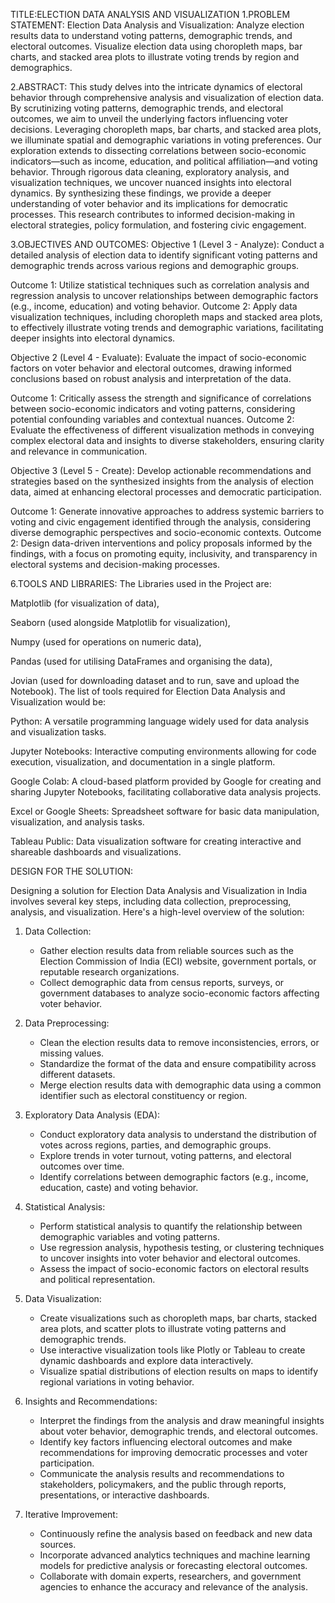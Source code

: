 TITLE:ELECTION DATA ANALYSIS AND VISUALIZATION
1.PROBLEM STATEMENT:
Election Data Analysis and Visualization:
Analyze election results data to understand voting patterns, demographic trends, and electoral outcomes.
Visualize election data using choropleth maps, bar charts, and stacked area plots to illustrate voting trends by region and demographics.

2.ABSTRACT:
This study delves into the intricate dynamics of electoral behavior through comprehensive analysis and visualization of election data. By scrutinizing voting patterns, demographic trends, and electoral outcomes, we aim to unveil the underlying factors influencing voter decisions. Leveraging choropleth maps, bar charts, and stacked area plots, we illuminate spatial and demographic variations in voting preferences. Our exploration extends to dissecting correlations between socio-economic indicators—such as income, education, and political affiliation—and voting behavior. Through rigorous data cleaning, exploratory analysis, and visualization techniques, we uncover nuanced insights into electoral dynamics. By synthesizing these findings, we provide a deeper understanding of voter behavior and its implications for democratic processes. This research contributes to informed decision-making in electoral strategies, policy formulation, and fostering civic engagement.

3.OBJECTIVES AND OUTCOMES:
Objective 1 (Level 3 - Analyze):
Conduct a detailed analysis of election data to identify significant voting patterns and demographic trends across various regions and demographic groups.

Outcome 1: Utilize statistical techniques such as correlation analysis and regression analysis to uncover relationships between demographic factors (e.g., income, education) and voting behavior.
Outcome 2: Apply data visualization techniques, including choropleth maps and stacked area plots, to effectively illustrate voting trends and demographic variations, facilitating deeper insights into electoral dynamics.

Objective 2 (Level 4 - Evaluate):
Evaluate the impact of socio-economic factors on voter behavior and electoral outcomes, drawing informed conclusions based on robust analysis and interpretation of the data.

Outcome 1: Critically assess the strength and significance of correlations between socio-economic indicators and voting patterns, considering potential confounding variables and contextual nuances.
Outcome 2: Evaluate the effectiveness of different visualization methods in conveying complex electoral data and insights to diverse stakeholders, ensuring clarity and relevance in communication.

Objective 3 (Level 5 - Create):
Develop actionable recommendations and strategies based on the synthesized insights from the analysis of election data, aimed at enhancing electoral processes and democratic participation.

Outcome 1: Generate innovative approaches to address systemic barriers to voting and civic engagement identified through the analysis, considering diverse demographic perspectives and socio-economic contexts.
Outcome 2: Design data-driven interventions and policy proposals informed by the findings, with a focus on promoting equity, inclusivity, and transparency in electoral systems and decision-making processes.

6.TOOLS AND LIBRARIES:
The Libraries used in the Project are:

Matplotlib (for visualization of data),

Seaborn (used alongside Matplotlib for visualization),

Numpy (used for operations on numeric data),

Pandas (used for utilising DataFrames and organising the data),

Jovian (used for downloading dataset and to run, save and upload the Notebook).
The list of tools required for Election Data Analysis and Visualization would be:

Python: A versatile programming language widely used for data analysis and visualization tasks.

Jupyter Notebooks: Interactive computing environments allowing for code execution, visualization, and documentation in a single platform.

Google Colab: A cloud-based platform provided by Google for creating and sharing Jupyter Notebooks, facilitating collaborative data analysis projects.

Excel or Google Sheets: Spreadsheet software for basic data manipulation, visualization, and analysis tasks.

Tableau Public: Data visualization software for creating interactive and shareable dashboards and visualizations.

DESIGN FOR THE SOLUTION:

Designing a solution for Election Data Analysis and Visualization in India involves several key steps, including data collection, preprocessing, analysis, and visualization. Here's a high-level overview of the solution:

1. Data Collection:
   - Gather election results data from reliable sources such as the Election Commission of India (ECI) website, government portals, or reputable research organizations.
   - Collect demographic data from census reports, surveys, or government databases to analyze socio-economic factors affecting voter behavior.

2. Data Preprocessing:
   - Clean the election results data to remove inconsistencies, errors, or missing values.
   - Standardize the format of the data and ensure compatibility across different datasets.
   - Merge election results data with demographic data using a common identifier such as electoral constituency or region.

3. Exploratory Data Analysis (EDA):
   - Conduct exploratory data analysis to understand the distribution of votes across regions, parties, and demographic groups.
   - Explore trends in voter turnout, voting patterns, and electoral outcomes over time.
   - Identify correlations between demographic factors (e.g., income, education, caste) and voting behavior.

4. Statistical Analysis:
   - Perform statistical analysis to quantify the relationship between demographic variables and voting patterns.
   - Use regression analysis, hypothesis testing, or clustering techniques to uncover insights into voter behavior and electoral outcomes.
   - Assess the impact of socio-economic factors on electoral results and political representation.

5. Data Visualization:
   - Create visualizations such as choropleth maps, bar charts, stacked area plots, and scatter plots to illustrate voting patterns and demographic trends.
   - Use interactive visualization tools like Plotly or Tableau to create dynamic dashboards and explore data interactively.
   - Visualize spatial distributions of election results on maps to identify regional variations in voting behavior.

6. Insights and Recommendations:
   - Interpret the findings from the analysis and draw meaningful insights about voter behavior, demographic trends, and electoral outcomes.
   - Identify key factors influencing electoral outcomes and make recommendations for improving democratic processes and voter participation.
   - Communicate the analysis results and recommendations to stakeholders, policymakers, and the public through reports, presentations, or interactive dashboards.

7. Iterative Improvement:
   - Continuously refine the analysis based on feedback and new data sources.
   - Incorporate advanced analytics techniques and machine learning models for predictive analysis or forecasting electoral outcomes.
   - Collaborate with domain experts, researchers, and government agencies to enhance the accuracy and relevance of the analysis.
